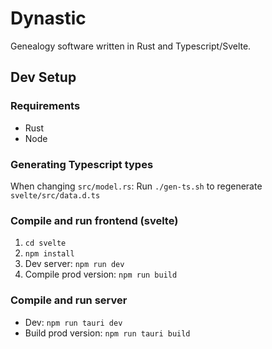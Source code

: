 # Dynastic

Genealogy software written in Rust and Typescript/Svelte.

## Dev Setup

### Requirements

- Rust
- Node

### Generating Typescript types

When changing `src/model.rs`: Run `./gen-ts.sh` to regenerate `svelte/src/data.d.ts`

### Compile and run frontend (svelte)

1. `cd svelte`
2. `npm install`
3. Dev server: `npm run dev`
4. Compile prod version: `npm run build`

### Compile and run server

- Dev: `npm run tauri dev`
- Build prod version: `npm run tauri build`
